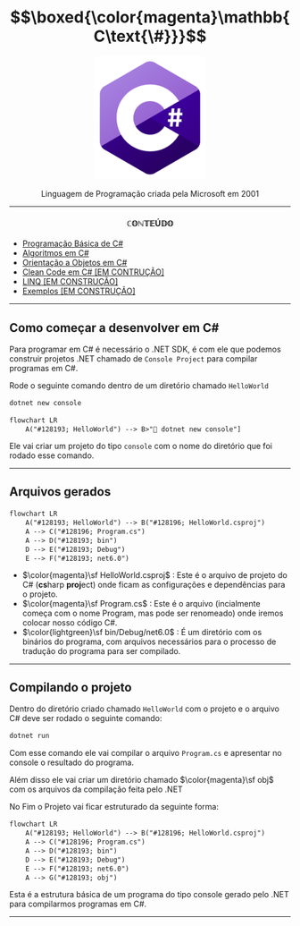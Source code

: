 # $$\boxed{\color{magenta}\mathbb{C\text{\#}}}$$

<p align="center">
    <img src="imagens\R (3).png" width=200>
</p>
<p align="center">Linguagem de Programação criada pela Microsoft em 2001</p>

---

#### $$\mathbb{CONTEÚDO}$$

- [Programação Básica de C#](/C%23/Basico/README.md)
- [Algoritmos em C#](/C%23/Algoritmos/README.md)
- [Orientação a Objetos em C#](/C%23/Orientacao-Objetos/README.md)
- [Clean Code em C# [EM CONTRUÇÃO]]()
- [LINQ [EM CONSTRUÇÃO]]()
- [Exemplos [EM CONSTRUÇÃO]]()

---

## Como começar a desenvolver em C#

Para programar em C# é necessário o .NET SDK, é com ele que podemos construir projetos .NET chamado de `Console Project` para compilar programas em C#.

Rode o seguinte comando dentro de um diretório chamado `HelloWorld`

```powershell
dotnet new console
```

```mermaid
flowchart LR
    A("#128193; HelloWorld") --> B>"💽 dotnet new console"]
```


Ele vai criar um projeto do tipo `console` com o nome do diretório que foi rodado esse comando.

---

## Arquivos gerados

```mermaid
flowchart LR
    A("#128193; HelloWorld") --> B("#128196; HelloWorld.csproj") 
    A --> C("#128196; Program.cs")
    A --> D("#128193; bin")
    D --> E("#128193; Debug")
    E --> F("#128193; net6.0")
```

* $\color{magenta}\sf HelloWorld.csproj$ : Este é o arquivo de projeto do C# (**cs**harp **proj**ect) onde ficam as configurações e dependências para o projeto.
* $\color{magenta}\sf Program.cs$ : Este é o arquivo (incialmente começa com o nome Program, mas pode ser renomeado) onde iremos colocar nosso código C#.
* $\color{lightgreen}\sf bin/Debug/net6.0$ : É um diretório com os binários do programa, com arquivos necessários para o processo de tradução do programa para ser compilado.

---

## Compilando o projeto

Dentro do diretório criado chamado `HelloWorld` com o projeto e o arquivo C# deve ser rodado o seguinte comando:

```powershell
dotnet run
```

Com esse comando ele vai compilar o arquivo `Program.cs` e apresentar no console o resultado do programa.

Além disso ele vai criar um diretório chamado  $\color{magenta}\sf obj$ com os arquivos da compilação feita pelo .NET

No Fim o Projeto vai ficar estruturado da seguinte forma:

```mermaid
flowchart LR
    A("#128193; HelloWorld") --> B("#128196; HelloWorld.csproj") 
    A --> C("#128196; Program.cs")
    A --> D("#128193; bin")
    D --> E("#128193; Debug")
    E --> F("#128193; net6.0")
    A --> G("#128193; obj")
```

Esta é a estrutura básica de um programa do tipo console gerado pelo .NET para compilarmos programas em C#.

---
